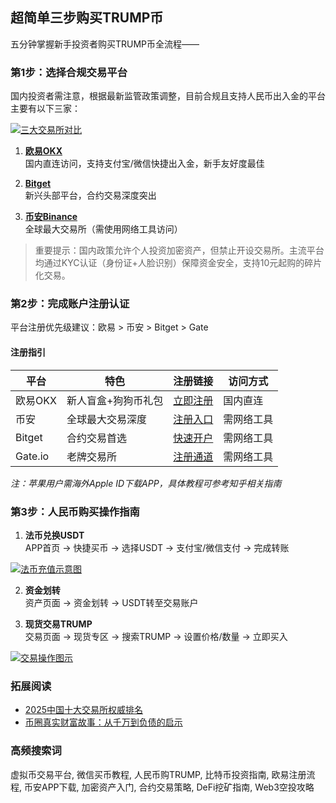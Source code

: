 ## 超简单三步购买TRUMP币

五分钟掌握新手投资者购买TRUMP币全流程——

### 第1步：选择合规交易平台
国内投资者需注意，根据最新监管政策调整，目前合规且支持人民币出入金的平台主要有以下三家：

[![三大交易所对比](https://ac63e02.webp.li/ouyi-binance-bitget.png)](https://ac63e02.webp.li/ouyi-binance-bitget.png)

1. **[欧易OKX](https://www.chouyi.world/zh-hans/join/18639032)**  
国内直连访问，支持支付宝/微信快捷出入金，新手友好度最佳

2. **[Bitget](https://www.bitget.com/zh-CN/referral/register?from=referral&clacCode=VRNEYUTR)**  
新兴头部平台，合约交易深度突出

3. **[币安Binance](https://accounts.binance.com/zh-CN/register?ref=36457687)**  
全球最大交易所（需使用网络工具访问）

> 重要提示：国内政策允许个人投资加密资产，但禁止开设交易所。主流平台均通过KYC认证（身份证+人脸识别）保障资金安全，支持10元起购的碎片化交易。

### 第2步：完成账户注册认证
平台注册优先级建议：欧易 > 币安 > Bitget > Gate

#### 注册指引
| 平台 | 特色 | 注册链接 | 访问方式 |
|------|------|----------|----------|
| 欧易OKX | 新人盲盒+狗狗币礼包 | [立即注册](https://www.chouyi.world/zh-hans/join/18639032) | 国内直连 |
| 币安 | 全球最大交易深度 | [注册入口](https://accounts.binance.com/zh-CN/register?ref=36457687) | 需网络工具 |
| Bitget | 合约交易首选 | [快速开户](https://www.bitget.com/zh-CN/referral/register?from=referral&clacCode=VRNEYUTR) | 需网络工具 |
| Gate.io | 老牌交易所 | [注册通道](www.gate.io/signup/A1ERAQ?ref_type=103) | 需网络工具 |

*注：苹果用户需海外Apple ID下载APP，具体教程可参考知乎相关指南*

### 第3步：人民币购买操作指南
1. **法币兑换USDT**  
APP首页 → 快捷买币 → 选择USDT → 支付宝/微信支付 → 完成转账

[![法币充值示意图](https://ac63e02.webp.li/ouyichongzhi.png)](https://ac63e02.webp.li/ouyichongzhi.png)

2. **资金划转**  
资产页面 → 资金划转 → USDT转至交易账户

3. **现货交易TRUMP**  
交易页面 → 现货专区 → 搜索TRUMP → 设置价格/数量 → 立即买入

[![交易操作图示](https://ac63e02.webp.li/ouyi-trump002.png)](https://ac63e02.webp.li/ouyi-trump002.png)

### 拓展阅读
- [2025中国十大交易所权威排名](https://btc8848.com/top-10-exchanges/)  
- [币圈真实财富故事：从千万到负债的启示](https://heiyetouzi.xyz/biquanstory001/)

### 高频搜索词
虚拟币交易平台, 微信买币教程, 人民币购TRUMP, 比特币投资指南, 欧易注册流程, 币安APP下载, 加密资产入门, 合约交易策略, DeFi挖矿指南, Web3空投攻略